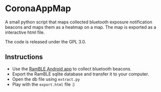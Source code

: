 CoronaAppMap
============

A small python script that maps collected bluetooth exposure notification beacons
and maps them as a heatmap on a map. The map is exported as a interactive html file.

The code is released under the GPL 3.0.


Instructions
------------

* Use the [RamBLE Android app](https://play.google.com/store/apps/details?id=com.contextis.android.BLEScanner) to collect bluetooth beacons.
* Export the RamBLE sqlite database and transfer it to your computer.
* Open the db file using `extract.py`
* Play with the `export.html` file :)
